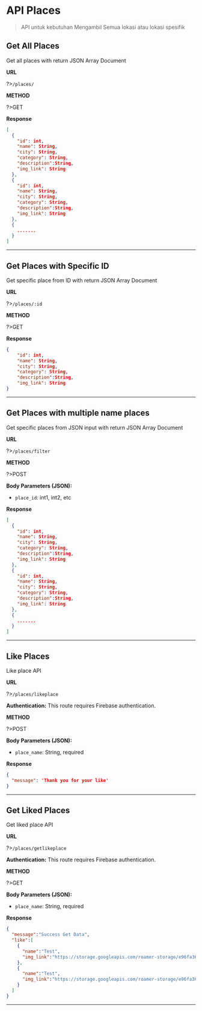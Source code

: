 # API Places

> API untuk kebutuhan Mengambil Semua lokasi atau lokasi spesifik

## Get All Places

Get all places with return JSON Array Document

**URL**

?>`/places/`

**METHOD**

?>GET

**Response**
```json
[
  {
    "id": int,
    "name": String,
    "city": String,
    "category": String,
    "description":String,
    "img_link": String
  },
  {
    "id": int,
    "name": String,
    "city": String,
    "category": String,
    "description":String,
    "img_link": String
  },
  {
    .......
  }
]
```
---

## Get Places with Specific ID

Get specific place from ID with return JSON Array Document 

**URL**

?>`/places/:id`

**METHOD**

?>GET

**Response**
```json
{
    "id": int,
    "name": String,
    "city": String,
    "category": String,
    "description":String,
    "img_link": String
}
```
---

## Get Places with multiple name places

Get specific places from JSON input with return JSON Array Document 

**URL**

?>`/places/filter`

**METHOD**

?>POST

**Body Parameters (JSON):**

- `place_id`: int1, int2, etc 

**Response**
```json
[
  {
    "id": int,
    "name": String,
    "city": String,
    "category": String,
    "description":String,
    "img_link": String
  },
  {
    "id": int,
    "name": String,
    "city": String,
    "category": String,
    "description":String,
    "img_link": String
  },
  {
    .......
  }
]
```
---

## Like Places

Like place API

**URL**

?>`/places/likeplace`

**Authentication:**
This route requires Firebase authentication.

**METHOD**

?>POST

**Body Parameters (JSON):**

- `place_name`:  String, required

**Response**
```json
{
  "message": 'Thank you for your like'
}
```
---

## Get Liked Places

Get liked place API

**URL**

?>`/places/getlikeplace`

**Authentication:**
This route requires Firebase authentication.

**METHOD**

?>GET

**Body Parameters (JSON):**

- `place_name`:  String, required

**Response**
```json
{
  "message":"Success Get Data",
  "like":[
    {
      "name":"Test",
      "img_link":"https://storage.googleapis.com/roamer-storage/e96fa367-ac02-45f0-9a1a-7809939f5b16.png"
    },
    {
      "name":"Test",
      "img_link":"https://storage.googleapis.com/roamer-storage/e96fa367-ac02-45f0-9a1a-7809939f5b16.png"
    }
  ]
}
```
---

